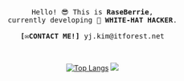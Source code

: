 
<div align=center>

<pre>
Hello! 😎 This is <b>RaseBerrie</b>,
currently developing 🤍 <b>WHITE-HAT HACKER</b>.

<b>[✉️CONTACT ME!]</b> yj.kim@itforest.net
</pre>



<!-- widgets -->
<br/> 

[![Top Langs](https://github-readme-stats.vercel.app/api/top-langs/?username=RaseBerrie&layout=compact)](https://github.com/anuraghazra/github-readme-stats)
<img src="https://capsule-render.vercel.app/api?type=waving&color=0:9dd84b,100:9ed685&height=100&section=footer" />

</div>
